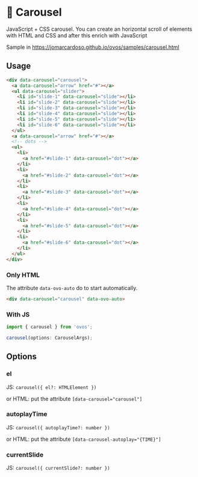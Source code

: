 # 🥚 Carousel

JavaScript + CSS carousel. You can create an horizontal scroll of elements with HTML and CSS and after this enrich with JavaScript

Sample in https://jomarcardoso.github.io/ovos/samples/carousel.html


## Usage

```html
<div data-carousel="carousel">
  <a data-carousel="arrow" href="#"></a>
  <ul data-carousel="slider">
    <li id="slide-1" data-carousel="slide"></li>
    <li id="slide-2" data-carousel="slide"></li>
    <li id="slide-3" data-carousel="slide"></li>
    <li id="slide-4" data-carousel="slide"></li>
    <li id="slide-5" data-carousel="slide"></li>
    <li id="slide-6" data-carousel="slide"></li>
  </ul>
  <a data-carousel="arrow" href="#"></a>
  <!-- dots -->
  <ul>
    <li>
      <a href="#slide-1" data-carousel="dot"></a>
    </li>
    <li>
      <a href="#slide-2" data-carousel="dot"></a>
    </li>
    <li>
      <a href="#slide-3" data-carousel="dot"></a>
    </li>
    <li>
      <a href="#slide-4" data-carousel="dot"></a>
    </li>
    <li>
      <a href="#slide-5" data-carousel="dot"></a>
    </li>
    <li>
      <a href="#slide-6" data-carousel="dot"></a>
    </li>
  </ul>
</div>
```

### Only HTML

The attribute `data-ovo-auto` do to start automatically.

```html
<div data-carousel="carousel" data-ovo-auto>
```

### With JS

```ts
import { carousel } from 'ovos';

carousel(options: CarouselArgs);
```

## Options

### el

JS: `carousel({ el?: HTMLElement })`

or HTML: put the attribute `[data-carousel="carousel"]`

### autoplayTime

JS: `carousel({ autoplayTime?: number })`

or HTML: put the attribute `[data-carousel-autoplay="{TIME}"]`

### currentSlide

JS: `carousel({ currentSlide?: number })`
